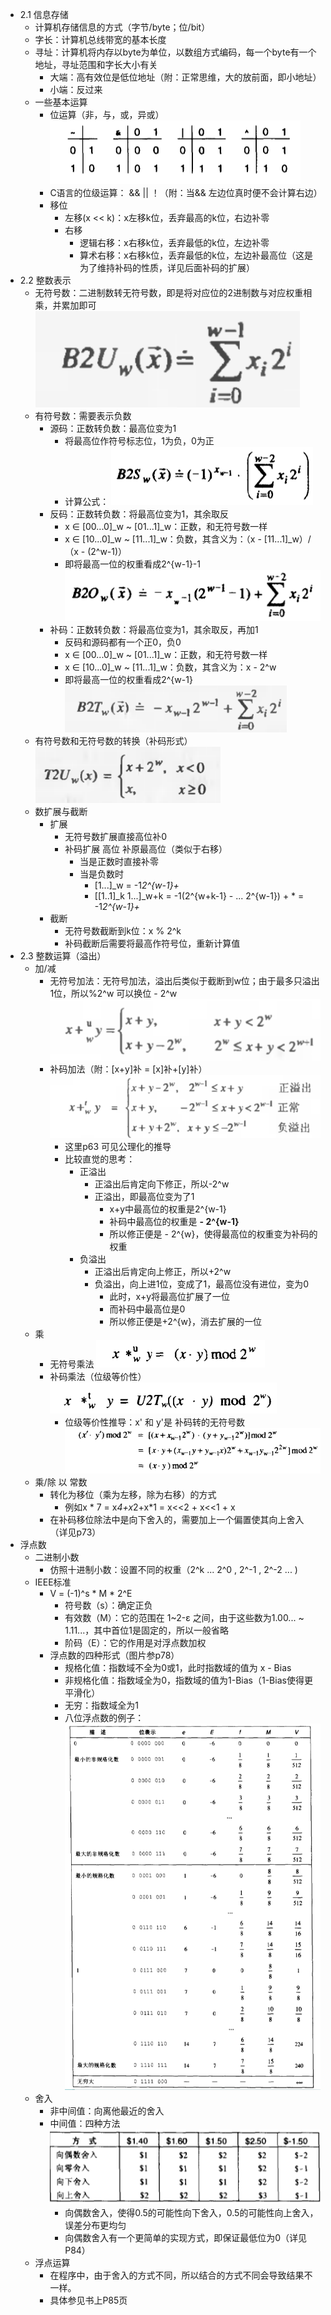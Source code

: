 - 2.1 信息存储
    - 计算机存储信息的方式（字节/byte；位/bit）
    - 字长：计算机总线带宽的基本长度
    - 寻址：计算机将内存以byte为单位，以数组方式编码，每一个byte有一个地址，寻址范围和字长大小有关
        - 大端：高有效位是低位地址（附：正常思维，大的放前面，即小地址）
        - 小端：反过来
    - 一些基本运算
        - 位运算（非，与，或，异或） ![image.jpg](../assets/6d954b8c-4674-410f-bc1b-ce1751b3d0e1-1115003.jpg)
        - C语言的位级运算：  &&    ||      ！（附：当&& 左边位真时便不会计算右边）
        - 移位
            - 左移(x << k)：x左移k位，丢弃最高的k位，右边补零
            - 右移
                - 逻辑右移：x右移k位，丢弃最低的k位，左边补零
                - 算术右移：x右移k位，丢弃最低的k位，左边补最高位（这是为了维持补码的性质，详见后面补码的扩展）
- 2.2 整数表示
    - 无符号数：二进制数转无符号数，即是将对应位的2进制数与对应权重相乘，并累加即可 ![image.jpg](../assets/b2a30ef9-760a-469a-928a-de58fd8f4db6-1115003.jpg)
    - 有符号数：需要表示负数
        - 源码：正数转负数：最高位变为1
            - 将最高位作符号标志位，1为负，0为正
            - 计算公式： ![image.jpg](../assets/a2256d58-a1e2-4ca7-9d2c-69528da5f898-1115003.jpg)
        - 反码：正数转负数：将最高位变为1，其余取反
            - x ∈ [00...0]_w ~ [01...1]_w：正数，和无符号数一样
            - x ∈ [10...0]_w ~ [11...1]_w：负数，其含义为：（x - [11...1]_w）/（x - (2^w-1)）
            - 即将最高一位的权重看成2^{w-1}-1 ![image.jpg](../assets/909d1f3a-ce3f-4eb4-b5fa-82835a238bfa-1115003.jpg)
        - 补码：正数转负数：将最高位变为1，其余取反，再加1
            - 反码和源码都有一个正0，负0
            - x ∈ [00...0]_w ~ [01...1]_w：正数，和无符号数一样
            - x ∈ [10...0]_w ~ [11...1]_w：负数，其含义为：x - 2^w
            - 即将最高一位的权重看成2^{w-1} ![image.jpg](../assets/50ebaa8c-353c-4604-ba5c-87d97247ba51-1115003.jpg)
    - 有符号数和无符号数的转换（补码形式） ![image.jpg](../assets/02fd86a2-b8f3-462e-bc01-d0daa2759cca-1115003.jpg)
    - 数扩展与截断
        - 扩展
            - 无符号数扩展直接高位补0
            - 补码扩展 高位 补原最高位（类似于右移）
                - 当是正数时直接补零
                - 当是负数时
                    - [1...]_w = -1*2^{w-1}+*
                    - [[1..1]_k     1...]_w+k = -1(2^{w+k-1} - ... 2^{w-1}) + * =  -1*2^{w-1}+*
        - 截断
            - 无符号数截断到k位：x % 2^k
            - 补码截断后需要将最高作符号位，重新计算值
- 2.3 整数运算（溢出）
    - 加/减
        - 无符号加法：无符号加法，溢出后类似于截断到w位；由于最多只溢出1位，所以%2^w 可以换位 - 2^w ![image.jpg](../assets/437bcbbb-27e2-4e12-95f3-202d22e06860-1115003.jpg)
        - 补码加法（附：[x+y]补 = [x]补+[y]补） ![image.jpg](../assets/303a320f-3b37-46d2-9663-50b7aa542d08-1115003.jpg)
            - 这里p63 可见公理化的推导
            - 比较直觉的思考：
                - 正溢出
                    - 正溢出后肯定向下修正，所以-2^w
                    - 正溢出，即最高位变为了1
                        - x+y中最高位的权重是2^{w-1}
                        - 补码中最高位的权重是 **- 2^{w-1}**
                        - 所以修正便是 - 2^{w}，使得最高位的权重变为补码的权重
                - 负溢出
                    - 正溢出后肯定向上修正，所以+2^w
                    - 负溢出，向上进1位，变成了1，最高位没有进位，变为0
                        - 此时，x+y将最高位扩展了一位
                        - 而补码中最高位是0
                        - 所以修正便是+2^{w}，消去扩展的一位
    - 乘
        - 无符号乘法 ![image.jpg](../assets/60b351e2-a4c2-4cd2-a76d-f9ee3af62e7a-1115003.jpg)
        - 补码乘法（位级等价性） ![image.jpg](../assets/dfa56f32-8fed-4a30-a065-2e765a3b5764-1115003.jpg)
            - 位级等价性推导：x' 和 y'是 补码转的无符号数 ![image.jpg](../assets/6026130d-0db0-4189-81dd-fb52c47f8a48-1115003.jpg)
    - 乘/除 以 常数
        - 转化为移位（乘为左移，除为右移）的方式
            - 例如x * 7 = x*4+x*2+x*1 = x<<2 + x<<1 + x
        - 在补码移位除法中是向下舍入的，需要加上一个偏置使其向上舍入（详见p73）
- 浮点数
    - 二进制小数
        - 仿照十进制小数：设置不同的权重（2^k ... 2^0 , 2^-1 , 2^-2 ... )
    - IEEE标准
        - V = (-1)^s  * M * 2^E
            - 符号数（s）：确定正负
            - 有效数（M）：它的范围在   1~2-ε   之间，由于这些数为1.00... ~ 1.11...，其中首位1是固定的，所以一般省略
            - 阶码（E）：它的作用是对浮点数加权
        - 浮点数的四种形式（图片参p78）
            - 规格化值：指数域不全为0或1，此时指数域的值为 x - Bias
            - 非规格化值：指数域全为0，指数域的值为1-Bias（1-Bias使得更平滑化）
            - 无穷：指数域全为1
            - 八位浮点数的例子： ![image.jpg](../assets/b48cf71a-5c48-41da-b9d2-dece5e2bd214-1115003.jpg)
    - 舍入
        - 非中间值：向离他最近的舍入
        - 中间值：四种方法 ![image.jpg](../assets/23b1dca8-1b6b-4685-8e53-56c80e6e9b55-1115003.jpg)
            - 向偶数舍入，使得0.5的可能性向下舍入，0.5的可能性向上舍入，误差分布更均匀
            - 向偶数舍入有一个更简单的实现方式，即保证最低位为0（详见P84）
    - 浮点运算
        - 在程序中，由于舍入的方式不同，所以结合的方式不同会导致结果不一样。
        - 具体参见书上P85页
